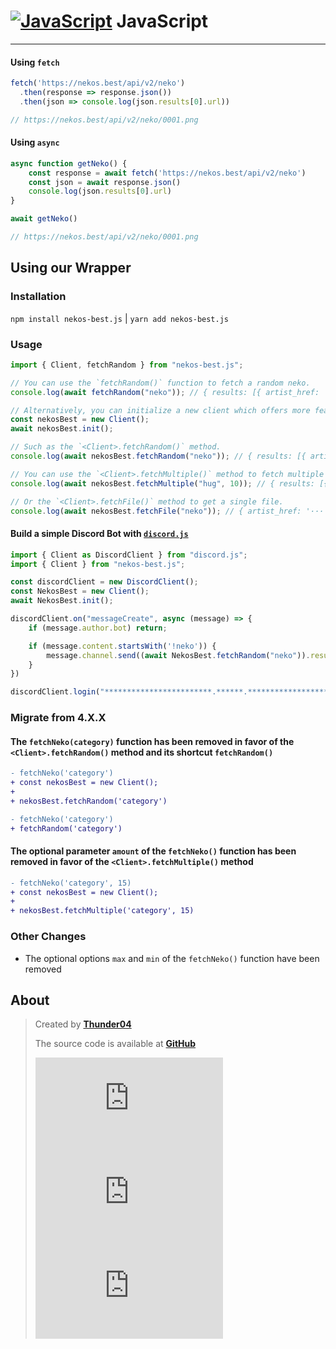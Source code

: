 <!-- markdownlint-disable MD001 -->

# [![JavaScript](https://cdn.discordapp.com/emojis/853021893070159882.webp?size=24&quality=lossless)](https://nekos.best/discord?ref=docs) JavaScript

---

#### Using `fetch`

```js
fetch('https://nekos.best/api/v2/neko')
  .then(response => response.json())
  .then(json => console.log(json.results[0].url))

// https://nekos.best/api/v2/neko/0001.png
```

#### Using `async`

```js
async function getNeko() {
    const response = await fetch('https://nekos.best/api/v2/neko')
    const json = await response.json()
    console.log(json.results[0].url)
}

await getNeko()

// https://nekos.best/api/v2/neko/0001.png
```

## Using our Wrapper

### Installation

`npm install nekos-best.js` | `yarn add nekos-best.js`

### Usage

```js
import { Client, fetchRandom } from "nekos-best.js";

// You can use the `fetchRandom()` function to fetch a random neko.
console.log(await fetchRandom("neko")); // { results: [{ artist_href: '···', artist_name: '···', source_url: '···', url: 'https://nekos.best/api/v2/neko/0247.png' }] }

// Alternatively, you can initialize a new client which offers more features.
const nekosBest = new Client();
await nekosBest.init();

// Such as the `<Client>.fetchRandom()` method.
console.log(await nekosBest.fetchRandom("neko")); // { results: [{ artist_href: '···', artist_name: '···', source_url: '···', url: 'https://nekos.best/api/v2/neko/0138.png' }] }

// You can use the `<Client>.fetchMultiple()` method to fetch multiple hug GIFs.
console.log(await nekosBest.fetchMultiple("hug", 10)); // { results: [{ artist_href: '···', artist_name: '···', source_url: '···', url: 'https://nekos.best/api/v2/hug/019.gif' }, ···] }

// Or the `<Client>.fetchFile()` method to get a single file.
console.log(await nekosBest.fetchFile("neko")); // { artist_href: '···', ···, data: <Buffer> }
```

#### Build a simple Discord Bot with [`discord.js`](https://www.npmjs.com/package/discord.js)

```js
import { Client as DiscordClient } from "discord.js";
import { Client } from "nekos-best.js";

const discordClient = new DiscordClient();
const NekosBest = new Client();
await NekosBest.init();

discordClient.on("messageCreate", async (message) => {
    if (message.author.bot) return;

    if (message.content.startsWith('!neko')) {
        message.channel.send((await NekosBest.fetchRandom("neko")).results[0].url);
    }
})

discordClient.login("************************.******.***************************");
```

### Migrate from 4.X.X

#### The `fetchNeko(category)` function has been removed in favor of the `<Client>.fetchRandom()` method and its shortcut `fetchRandom()`

```diff
- fetchNeko('category')
+ const nekosBest = new Client();
+ 
+ nekosBest.fetchRandom('category')
```

```diff
- fetchNeko('category')
+ fetchRandom('category')
```

#### The optional parameter `amount` of the `fetchNeko()` function has been removed in favor of the `<Client>.fetchMultiple()` method

```diff
- fetchNeko('category', 15)
+ const nekosBest = new Client();
+ 
+ nekosBest.fetchMultiple('category', 15)
```

### Other Changes

- The optional options `max` and `min` of the `fetchNeko()` function have been removed

## About

> Created by [**Thunder04**](https://github.com/Thunder04)
>
> The source code is available at [**GitHub**](https://github.com/nekos-best/nekos-best.js)
>
> [![NekosBest](https://img.shields.io/npm/v/nekos-best.js?color=red&logo=npm&style=flat-square)](https://www.npmjs.com/package/nekos-best.js) [![NekosBest](https://img.shields.io/npm/dm/nekos-best.js?color=red&logo=npm&style=flat-square)](https://www.npmjs.com/package/nekos-best.js) [![NekosBest](https://img.shields.io/github/stars/nekos-best/nekos-best.js?color=yellow&label=Stars&logo=github&style=flat-square)](https://github.com/nekos-best/nekos-best.js)
